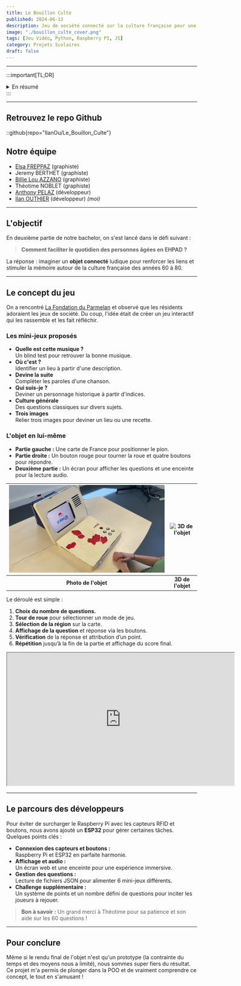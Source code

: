 ```yaml
---
title: Le Bouillon Culte
published: 2024-06-13
description: Jeu de société connecté sur la culture française pour une EHPAD
image: "./bouillon_culte_cover.png"
tags: [Jeu Vidéo, Python, Raspberry PI, JS]
category: Projets Scolaires
draft: false
---
```


<!-- # Le Bouillon Culte -->

---

:::important[TL;DR]
<br>
<details>
<summary>En résumé</summary> 

### Qu'est-ce que c'est ?

"Le Bouillon Culte" est notre projet de fin d'année : un **objet connecté** qui stimule la mémoire des résidents en EHPAD grâce à un jeu de société interactif.  
Collaborant avec [La Fondation du Parmelan](https://fondationduparmelan.org/), nous avons conçu un jeu mêlant questions de culture générale et challenges ludiques, avec une carte interactive, boutons, écran et enceinte.

![photo de l'objet](LBC_photo_ouvert.png)
</details>
:::

---

## Retrouvez le repo Github

::github{repo="IlanOu/Le_Bouillon_Culte"}

## Notre équipe

- [Elsa FREPPAZ](https://studiomeraki.fr/) (graphiste)
- Jeremy BERTHET (graphiste)
- [Billie Lou AZZANO](http://www.linkedin.com/in/billie-lou-azzano-066330258) (graphiste)
- Théotime NOBLET (graphiste)
- [Anthony PELAZ](https://github.com/anthony74742) (développeur)
- [Ilan OUTHIER](https://github.com/IlanOu) (développeur) *(moi)*

---

## L'objectif

En deuxième partie de notre bachelor, on s'est lancé dans le défi suivant :  
> **Comment faciliter le quotidien des personnes âgées en EHPAD ?**

La réponse : imaginer un **objet connecté** ludique pour renforcer les liens et stimuler la mémoire autour de la culture française des années 60 à 80.

---

## Le concept du jeu

On a rencontré [La Fondation du Parmelan](https://fondationduparmelan.org/) et observé que les résidents adoraient les jeux de société. Du coup, l'idée était de créer un jeu interactif qui les rassemble et les fait réfléchir.

### Les mini-jeux proposés

- **Quelle est cette musique ?**  
  Un blind test pour retrouver la bonne musique.
- **Où c'est ?**  
  Identifier un lieu à partir d'une description.
- **Devine la suite**  
  Compléter les paroles d'une chanson.
- **Qui suis-je ?**  
  Deviner un personnage historique à partir d'indices.
- **Culture générale**  
  Des questions classiques sur divers sujets.
- **Trois images**  
  Relier trois images pour deviner un lieu ou une recette.

### L'objet en lui-même

- **Partie gauche :** Une carte de France pour positionner le pion.
- **Partie droite :** Un bouton rouge pour tourner la roue et quatre boutons pour répondre.
- **Deuxième partie :** Un écran pour afficher les questions et une enceinte pour la lecture audio.

| ![photo de l'objet](LBC_photo_ouvert.png) | ![3D de l'objet](LBC_3D_ouvert.png) |
|:-----------------------:|:-----------------------:|
| **Photo de l'objet** | **3D de l'objet** |

Le déroulé est simple :

1. **Choix du nombre de questions.**
2. **Tour de roue** pour sélectionner un mode de jeu.
3. **Sélection de la région** sur la carte.
4. **Affichage de la question** et réponse via les boutons.
5. **Vérification** de la réponse et attribution d’un point.
6. **Répétition** jusqu’à la fin de la partie et affichage du score final.

<iframe src="https://www.youtube.com/embed/lY2ekTzoxIg?si=z9Esf8ow9zbRBDUV" width="600" height="350"></iframe>

---

## Le parcours des développeurs

Pour éviter de surcharger le Raspberry Pi avec les capteurs RFID et boutons, nous avons ajouté un **ESP32** pour gérer certaines tâches.  
Quelques points clés :

- **Connexion des capteurs et boutons :**  
  Raspberry Pi et ESP32 en parfaite harmonie.
- **Affichage et audio :**  
  Un écran web et une enceinte pour une expérience immersive.
- **Gestion des questions :**  
  Lecture de fichiers JSON pour alimenter 6 mini-jeux différents.
- **Challenge supplémentaire :**  
  Un système de points et un nombre défini de questions pour inciter les joueurs à rejouer.

> **Bon à savoir :** Un grand merci à Théotime pour sa patience et son aide sur les 60 questions !

---

## Pour conclure

Même si le rendu final de l'objet n'est qu'un prototype (la contrainte du temps et des moyens nous a limité), nous sommes super fiers du résultat.  
Ce projet m'a permis de plonger dans la POO et de vraiment comprendre ce concept, le tout en s'amusant !

